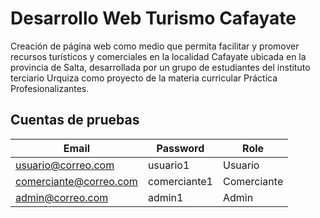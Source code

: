 Desarrollo Web Turismo Cafayate
========

Creación de página web como medio que permita facilitar y promover recursos
turísticos y comerciales en la localidad Cafayate ubicada en la provincia de Salta,
desarrollada por un grupo de estudiantes del instituto terciario Urquiza como proyecto
de la materia curricular Práctica Profesionalizantes.


## Cuentas de pruebas
| Email | Password | Role |
| ------------- | ------------- | ------------- |
| usuario@correo.com  | usuario1 | Usuario
| comerciante@correo.com  | comerciante1 | Comerciante
| admin@correo.com  | admin1 | Admin 